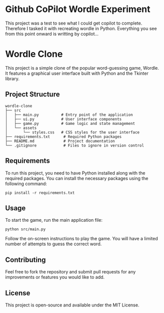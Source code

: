 # Github CoPilot Wordle Experiment
This project was a test to see what I could get copilot to complete. Therefore I tasked it with recreating wordle in Python. Everything you see from this point onward is writting by copilot...

# Wordle Clone

This project is a simple clone of the popular word-guessing game, Wordle. It features a graphical user interface built with Python and the Tkinter library.

## Project Structure

```
wordle-clone
├── src
│   ├── main.py          # Entry point of the application
│   ├── ui.py            # User interface components
│   ├── game.py          # Game logic and state management
│   └── assets
│       └── styles.css   # CSS styles for the user interface
├── requirements.txt      # Required Python packages
├── README.md             # Project documentation
└── .gitignore            # Files to ignore in version control
```

## Requirements

To run this project, you need to have Python installed along with the required packages. You can install the necessary packages using the following command:

```
pip install -r requirements.txt
```

## Usage

To start the game, run the main application file:

```
python src/main.py
```

Follow the on-screen instructions to play the game. You will have a limited number of attempts to guess the correct word.

## Contributing

Feel free to fork the repository and submit pull requests for any improvements or features you would like to add.

## License

This project is open-source and available under the MIT License.
